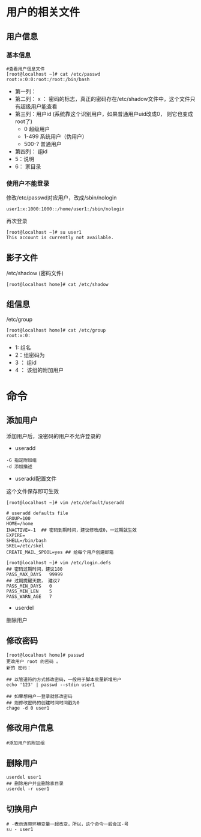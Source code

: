 # 用户的相关文件

## 用户信息

### 基本信息

```shell
#查看用户信息文件 
[root@localhost ~]# cat /etc/passwd
root:x:0:0:root:/root:/bin/bash

```

- 第一列：
- 第二列： x ： 密码的标志，真正的密码存在/etc/shadow文件中，这个文件只有超级用户能查看
- 第三列：用户id   (系统靠这个识别用户，如果普通用户uid改成0， 则它也变成root了)
  - 0 超级用户
  - 1-499 系统用户（伪用户）
  - 500-? 普通用户
- 第四列： 组id
- 5：说明
- 6： 家目录

### 使用户不能登录

修改/etc/passwd对应用户，改成/sbin/nologin

```shell
user1:x:1000:1000::/home/user1:/sbin/nologin
```

再次登录

```shell
[root@localhost ~]# su user1
This account is currently not available.
```

## 影子文件

/etc/shadow     (密码文件)

```shell
[root@localhost home]# cat /etc/shadow
```

## 组信息

/etc/group

```shell
[root@localhost home]# cat /etc/group
root:x:0:
```

- 1: 组名
- 2：组密码为
- 3 ： 组id
- 4 ： 该组的附加用户

# 命令

## 添加用户

添加用户后，没密码的用户不允许登录的

- useradd

```shell
-G 指定附加组
-d 添加描述
```

- useradd配置文件

这个文件保存即可生效

```shell
[root@localhost ~]# vim /etc/default/useradd 

# useradd defaults file
GROUP=100
HOME=/home
INACTIVE=-1  ## 密码到期时间，建议修改成0，一过期就生效
EXPIRE=
SHELL=/bin/bash
SKEL=/etc/skel
CREATE_MAIL_SPOOL=yes ## 给每个用户创建邮箱

```

```shell
[root@localhost ~]# vim /etc/login.defs 
## 密码过期时间，建议180
PASS_MAX_DAYS   99999
## 过期提醒天数， 建议7
PASS_MIN_DAYS   0
PASS_MIN_LEN    5
PASS_WARN_AGE   7

```

- userdel 

删除用户

## 修改密码

```shell
[root@localhost home]# passwd 
更改用户 root 的密码 。
新的 密码：

```

```shell
## 以管道符的方式修改密码，一般用于脚本批量新增用户
echo '123' | passwd --stdin user1

```

```shell
## 如果想用户一登录就修改密码
## 则修改密码的创建时间时间戳为0
chage -d 0 user1
```



## 修改用户信息

```shell
#添加用户的附加组

```

## 删除用户

```shell
userdel user1
## 删除用户并且删除家目录
userdel -r user1
```

## 切换用户

```shell
# -表示连带环境变量一起改变，所以，这个命令一般会加-号
su - user1
```

